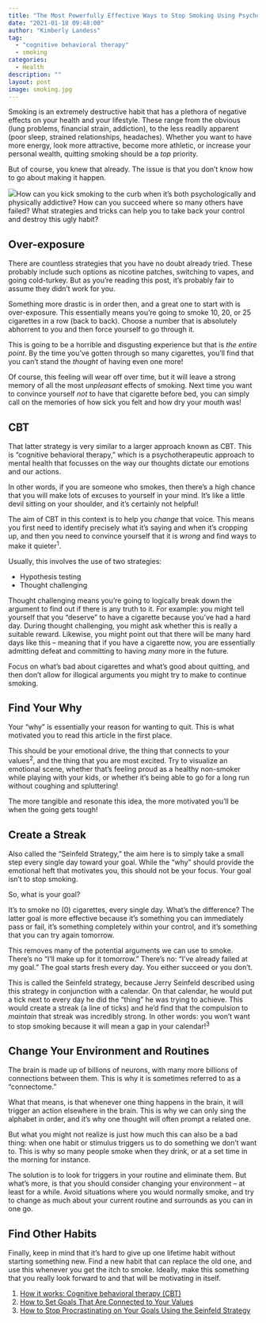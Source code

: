 ```yaml
---
title: "The Most Powerfully Effective Ways to Stop Smoking Using Psychology"
date: "2021-01-18 09:48:00"
author: "Kimberly Landess"
tag:
  - "cognitive behavioral therapy"
  - smoking
categories:
  - Health
description: ""
layout: post
image: smoking.jpg
---
```


Smoking is an extremely destructive habit that has a plethora of negative effects on your health and your lifestyle. These range from the obvious (lung problems, financial strain, addiction), to the less readily apparent (poor sleep, strained relationships, headaches). Whether you want to have more energy, look more attractive, become more athletic, or increase your personal wealth, quitting smoking should be a _top_ priority.

But of course, you knew that already. The issue is that you don’t know how to go about making it happen.

![](/posts/smoking.jpg)How can you kick smoking to the curb when it’s both psychologically and physically addictive? How can you succeed where so many others have failed? What strategies and tricks can help you to take back your control and destroy this ugly habit?

## Over-exposure

There are countless strategies that you have no doubt already tried. These probably include such options as nicotine patches, switching to vapes, and going cold-turkey. But as you’re reading this post, it’s probably fair to assume they didn’t work for you.

Something more drastic is in order then, and a great one to start with is over-exposure. This essentially means you’re going to smoke 10, 20, or 25 cigarettes in a row (back to back). Choose a number that is absolutely abhorrent to you and then force yourself to go through it.

This is going to be a horrible and disgusting experience but that is _the entire point_. By the time you’ve gotten through so many cigarettes, you’ll find that you can’t stand the _thought_ of having even one more!

Of course, this feeling will wear off over time, but it will leave a strong memory of all the most _unpleasant_ effects of smoking. Next time you want to convince yourself _not_ to have that cigarette before bed, you can simply call on the memories of how sick you felt and how dry your mouth was!

## CBT

That latter strategy is very similar to a larger approach known as CBT. This is “cognitive behavioral therapy,” which is a psychotherapeutic approach to mental health that focusses on the way our thoughts dictate our emotions and our actions.

In other words, if you are someone who smokes, then there’s a high chance that you will make lots of excuses to yourself in your mind. It’s like a little devil sitting on your shoulder, and it’s certainly not helpful!

The aim of CBT in this context is to help you _change_ that voice. This means you first need to identify precisely what it’s saying and when it’s cropping up, and then you need to convince yourself that it is _wrong_ and find ways to make it quieter<sup>1</sup>.

Usually, this involves the use of two strategies:

- Hypothesis testing
- Thought challenging

Thought challenging means you’re going to logically break down the argument to find out if there is any truth to it. For example: you might tell yourself that you “deserve” to have a cigarette because you’ve had a hard day. During thought challenging, you might ask whether this is really a suitable reward. Likewise, you might point out that there will be many hard days like this – meaning that if you have a cigarette now, you are essentially admitting defeat and committing to having _many_ more in the future.

Focus on what’s bad about cigarettes and what’s good about quitting, and then don’t allow for illogical arguments you might try to make to continue smoking.

## Find Your Why

Your “why” is essentially your reason for wanting to quit. This is what motivated you to read this article in the first place.

This should be your emotional drive, the thing that connects to your values<sup>2</sup>, and the thing that you are most excited. Try to visualize an emotional scene, whether that’s feeling proud as a healthy non-smoker while playing with your kids, or whether it’s being able to go for a long run without coughing and spluttering!

The more tangible and resonate this idea, the more motivated you’ll be when the going gets tough!

## Create a Streak

Also called the “Seinfeld Strategy,” the aim here is to simply take a small step every single day toward your goal. While the “why” should provide the emotional heft that motivates you, this should not be your focus. Your goal isn’t to stop smoking.

So, what is your goal?

It’s to smoke no (0) cigarettes, every single day. What’s the difference? The latter goal is more effective because it’s something you can immediately pass or fail, it’s something completely within your control, and it’s something that you can try again tomorrow.

This removes many of the potential arguments we can use to smoke. There’s no “I’ll make up for it tomorrow.” There’s no: “I’ve already failed at my goal.” The goal starts fresh every day. You either succeed or you don’t.

This is called the Seinfeld strategy, because Jerry Seinfeld described using this strategy in conjunction with a calendar. On that calendar, he would put a tick next to every day he did the “thing” he was trying to achieve. This would create a streak (a line of ticks) and he’d find that the compulsion to _maintain_ that streak was incredibly strong. In other words: you won’t want to stop smoking because it will mean a gap in your calendar!<sup>3</sup>

## Change Your Environment and Routines

The brain is made up of billions of neurons, with many more billions of connections between them. This is why it is sometimes referred to as a “connectome.”

What that means, is that whenever one thing happens in the brain, it will trigger an action elsewhere in the brain. This is why we can only sing the alphabet in order, and it’s why one thought will often prompt a related one.

But what you might not realize is just how much this can also be a bad thing: when one habit or stimulus triggers us to do something we don’t want to. This is why so many people smoke when they drink, or at a set time in the morning for instance.

The solution is to look for triggers in your routine and eliminate them. But what’s more, is that you should consider changing your environment – at least for a while. Avoid situations where you would normally smoke, and try to change as much about your current routine and surrounds as you can in one go.

## Find Other Habits

Finally, keep in mind that it’s hard to give up one lifetime habit without starting something new. Find a new habit that can replace the old one, and use this whenever you get the itch to smoke. Ideally, make this something that you really look forward to and that will be motivating in itself.

1. [How it works: Cognitive behavioral therapy (CBT)](https://www.nhs.uk/conditions/cognitive-behavioural-therapy-cbt/how-it-works/)
2. [How to Set Goals That Are Connected to Your Values](https://sophiebuncelifecoaching.com/how-to-set-goals-that-are-connected-to-your-values/)
3. [How to Stop Procrastinating on Your Goals Using the Seinfeld Strategy](https://jamesclear.com/stop-procrastinating-seinfeld-strategy)
